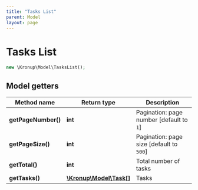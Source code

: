 ```yaml
---
title: "Tasks List"
parent: Model
layout: page
---
```


# Tasks List

```php
new \Kronup\Model\TasksList();
```

## Model getters

Method name | Return type | Description
------------ | ------------- | -------------
**getPageNumber()** | **int** | Pagination: page number   [default to `1`]
**getPageSize()** | **int** | Pagination: page size   [default to `500`]
**getTotal()** | **int** | Total number of tasks
**getTasks()** | [**\Kronup\Model\Task[]**](../Task) | Tasks

